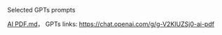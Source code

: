 Selected GPTs prompts

[AI PDF.md](https://github.com/tjadamlee/GPTs-prompts/blob/main/GPTs-prompts/AI%20PDF.md)， GPTs links: https://chat.openai.com/g/g-V2KIUZSj0-ai-pdf
